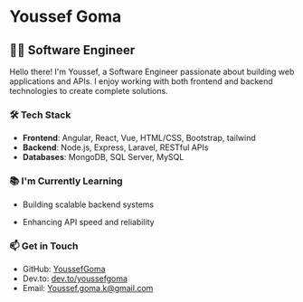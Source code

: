 # Youssef Goma

## 👨‍💻 Software Engineer

Hello there! I'm Youssef, a Software Engineer passionate about building web applications and APIs. I enjoy working with both frontend and backend technologies to create complete solutions.

### 🛠️ Tech Stack

- **Frontend**: Angular, React, Vue, HTML/CSS, Bootstrap, tailwind
- **Backend**: Node.js, Express, Laravel, RESTful APIs
- **Databases**: MongoDB, SQL Server, MySQL

### 📚 I'm Currently Learning

- Building scalable backend systems

- Enhancing API speed and reliability

### 📫 Get in Touch

- GitHub: [YoussefGoma](https://github.com/YoussefGoma)
- Dev.to: [dev.to/youssefgoma](https://dev.to/youssefgoma)
- Email: [Youssef.goma.k@gmail.com](mailto:youssef.goma.k@gmail.com)
